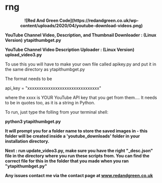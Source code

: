 # rng

<center><b><p>![Red And Green Code](https://redandgreen.co.uk/wp-content/uploads/2020/04/youtube-download-videos.png)
</p></b></center>
<b>YouTube Channel Video, Description, and Thumbnail Downloader : (Linux Version)</b>
<b>ytapithumbget.py</b>

<b>YouTube Channel Video Description Uploader : (Linux Version)</b>
<b>upload_video3.py</b>

To use this you will have to make your own file called apikey.py and put it in the same directory as ytapithumbget.py

The format needs to be 

api_key = "xxxxxxxxxxxxxxxxxxxxxxxxxxxxxxx" 

where the xxxx is YOUR YouTube API key that you get from them....
It needs to be in quotes too, as it is a string in Python.

To run, just type the folling from your terminal shell:

<b>python3 ytapithumbget.py<b>
  
It will prompt you for a folder name to store the saved images in - this folder will be created inside a 'youtube_downloads' folder in your installation directory.

Next : run update_video3.py, make sure you have the right "_desc.json" file in the directory where you run these scripts from.
You can find the correct file for this in the folder that you made when you ran "ytapithumbget.py"

Any issues contact me via the contact page at www.redandgreen.co.uk
